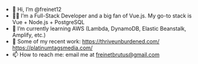 - 👋 Hi, I’m @freinet12
- 👨‍💻 I’m a Full-Stack Developer and a big fan of Vue.js. My go-to stack is Vue + Node.js + PostgreSQL
- 🌱 I’m currently learning AWS (Lambda, DynamoDB, Elastic Beanstalk, Amplify, etc.)
- 💼 Some of my recent work:
      https://thriveunburdened.com/
      https://platinumtagsmedia.com/
- 📫 How to reach me:
     email me at freinetbrutus@gmail.com

<!---
freinet12/freinet12 is a ✨ special ✨ repository because its `README.md` (this file) appears on your GitHub profile.
You can click the Preview link to take a look at your changes.
--->
